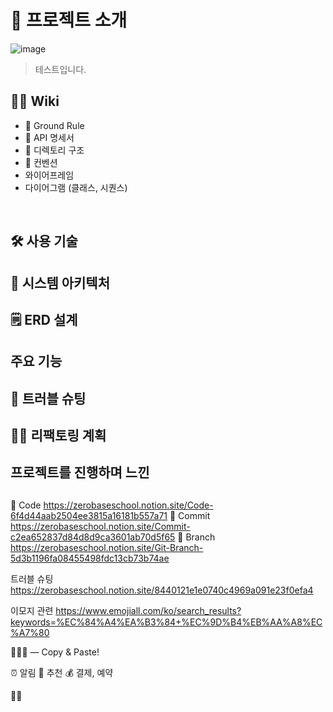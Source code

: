 # 📝 프로젝트 소개

![image](https://github.com/akgkfk3/mockCoinInvestment/assets/55624470/02951c36-48e4-44e0-b106-f65a9ee629c4)

> 테스트입니다.




## 💁‍♂️ Wiki

- 📌 Ground Rule
- 📜 API 명세서
- 📁 디렉토리 구조
- 🤙 컨벤션
- 와이어프레임
- 다이어그램 (클래스, 시퀀스)

<br>

## 🛠 사용 기술



## 🔨 시스템 아키텍처


## 🗒️ ERD 설계


## 주요 기능


## 🌟 트러블 슈팅


## 👩‍💻 리팩토링 계획

## 프로젝트를 진행하며 느낀 


##



🔡 Code         https://zerobaseschool.notion.site/Code-6f4d44aab2504ee3815a16181b557a71
📌 Commit       https://zerobaseschool.notion.site/Commit-c2ea652837d84d8d9ca3601ab70d5f65
🌿 Branch       https://zerobaseschool.notion.site/Git-Branch-5d3b1196fa08455498fdc13cb73b74ae


트러블 슈팅      https://zerobaseschool.notion.site/8440121e1e0740c4969a091e23f0efa4

이모지 관련      https://www.emojiall.com/ko/search_results?keywords=%EC%84%A4%EA%B3%84+%EC%9D%B4%EB%AA%A8%EC%A7%80

🗽🗼🕌 — Copy & Paste!


⏰ 알림
🔮 추천
💰 결제, 예약

👩‍👧


